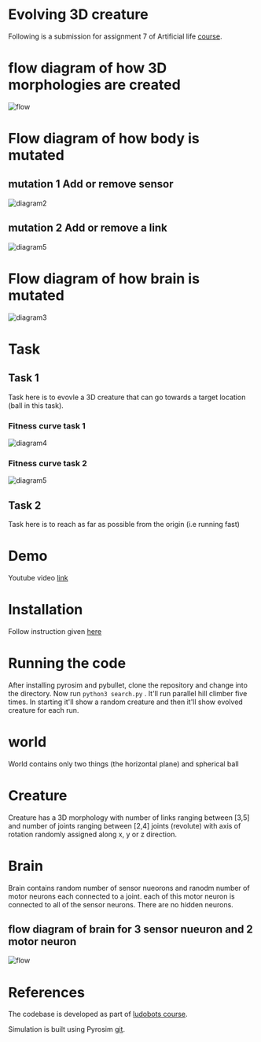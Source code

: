 # Evolving 3D creature

Following is a submission for assignment 7 of Artificial life [course](https://www.mccormick.northwestern.edu/mechanical/academics/courses/descriptions/495-artificial-life.html). 


# flow diagram of how 3D morphologies are created
![flow](./random_3d_morphology.png)

# Flow diagram of how body is mutated

## mutation 1 Add or remove sensor
![diagram2](./mutateBody.png)

## mutation 2 Add or remove a link
![diagram5](./mutateBodyParts.png)

# Flow diagram of how brain is mutated
![diagram3](./mutateBrain.png)

# Task

## Task 1
Task here is to evovle a 3D creature that can go towards a target location (ball in this task).

### Fitness curve task 1
![diagram4](./chase_the_ball_fitness_curves.png)

### Fitness curve task 2
![diagram5](./Fitness_Move_Fast.png)

## Task 2
Task here is to reach as far as possible from the origin (i.e running fast) 

# Demo

Youtube video [link](https://youtu.be/3HQX4aXXnlA)


# Installation

Follow instruction given [here](https://www.reddit.com/r/ludobots/wiki/installation/)

# Running the code

After installing pyrosim and pybullet, clone the repository and change into the directory.
Now run ```python3 search.py``` . It'll run parallel hill climber five times. In starting it'll show a random creature and then it'll show evolved creature for each run.




# world 

World contains only two things (the horizontal plane) and spherical ball

# Creature

Creature has a 3D morphology with number of links ranging between [3,5] and number of joints ranging between [2,4] joints (revolute) with axis of rotation randomly assigned along x, y or z direction. 

# Brain

Brain contains random number of sensor nueorons and ranodm number of motor neurons each connected to a joint. each of this motor neuron is connected to all of the sensor neurons. There are no hidden neurons. 

## flow diagram of brain for 3 sensor nueuron and 2 motor neuron

![flow](./SensorMotorNeuronConnection.png)

# References

The codebase is developed as part of [ludobots course](https://www.reddit.com/r/ludobots/).

Simulation is built using Pyrosim [git](https://github.com/jbongard/pyrosim).